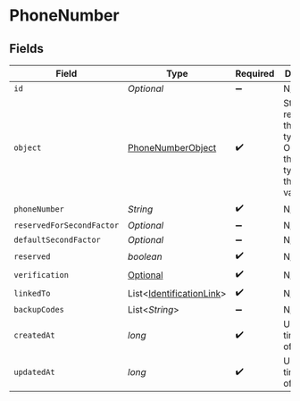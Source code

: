# PhoneNumber


## Fields

| Field                                                                                   | Type                                                                                    | Required                                                                                | Description                                                                             |
| --------------------------------------------------------------------------------------- | --------------------------------------------------------------------------------------- | --------------------------------------------------------------------------------------- | --------------------------------------------------------------------------------------- |
| `id`                                                                                    | *Optional<String>*                                                                      | :heavy_minus_sign:                                                                      | N/A                                                                                     |
| `object`                                                                                | [PhoneNumberObject](../../models/components/PhoneNumberObject.md)                       | :heavy_check_mark:                                                                      | String representing the object's type. Objects of the same type share the same value.<br/> |
| `phoneNumber`                                                                           | *String*                                                                                | :heavy_check_mark:                                                                      | N/A                                                                                     |
| `reservedForSecondFactor`                                                               | *Optional<Boolean>*                                                                     | :heavy_minus_sign:                                                                      | N/A                                                                                     |
| `defaultSecondFactor`                                                                   | *Optional<Boolean>*                                                                     | :heavy_minus_sign:                                                                      | N/A                                                                                     |
| `reserved`                                                                              | *boolean*                                                                               | :heavy_check_mark:                                                                      | N/A                                                                                     |
| `verification`                                                                          | [Optional<PhoneNumberVerification>](../../models/components/PhoneNumberVerification.md) | :heavy_check_mark:                                                                      | N/A                                                                                     |
| `linkedTo`                                                                              | List<[IdentificationLink](../../models/components/IdentificationLink.md)>               | :heavy_check_mark:                                                                      | N/A                                                                                     |
| `backupCodes`                                                                           | List<*String*>                                                                          | :heavy_minus_sign:                                                                      | N/A                                                                                     |
| `createdAt`                                                                             | *long*                                                                                  | :heavy_check_mark:                                                                      | Unix timestamp of creation<br/>                                                         |
| `updatedAt`                                                                             | *long*                                                                                  | :heavy_check_mark:                                                                      | Unix timestamp of creation<br/>                                                         |